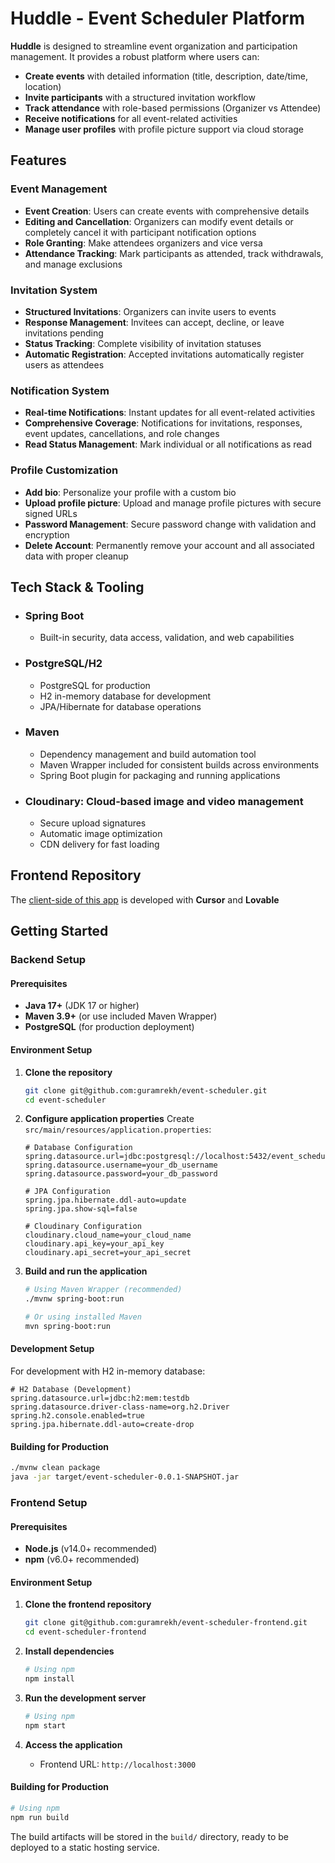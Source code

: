 # Huddle - Event Scheduler Platform

**Huddle** is designed to streamline event organization and participation management. It provides a robust platform where users can:

- **Create events** with detailed information (title, description, date/time, location)
- **Invite participants** with a structured invitation workflow
- **Track attendance** with role-based permissions (Organizer vs Attendee)
- **Receive notifications** for all event-related activities
- **Manage user profiles** with profile picture support via cloud storage


## Features

### Event Management
- **Event Creation**: Users can create events with comprehensive details
- **Editing and Cancellation**: Organizers can modify event details or completely cancel it with participant notification options 
- **Role Granting**: Make attendees organizers and vice versa 
- **Attendance Tracking**: Mark participants as attended, track withdrawals, and manage exclusions

### Invitation System
- **Structured Invitations**: Organizers can invite users to events
- **Response Management**: Invitees can accept, decline, or leave invitations pending
- **Status Tracking**: Complete visibility of invitation statuses
- **Automatic Registration**: Accepted invitations automatically register users as attendees

### Notification System
- **Real-time Notifications**: Instant updates for all event-related activities
- **Comprehensive Coverage**: Notifications for invitations, responses, event updates, cancellations, and role changes
- **Read Status Management**: Mark individual or all notifications as read

### Profile Customization
- **Add bio**: Personalize your profile with a custom bio
- **Upload profile picture**: Upload and manage profile pictures with secure signed URLs
- **Password Management**: Secure password change with validation and encryption
- **Delete Account**: Permanently remove your account and all associated data with proper cleanup 


## Tech Stack & Tooling

- ### Spring Boot
    - Built-in security, data access, validation, and web capabilities

- ### PostgreSQL/H2
    - PostgreSQL for production
    - H2 in-memory database for development
    - JPA/Hibernate for database operations

- ### Maven
    - Dependency management and build automation tool
    - Maven Wrapper included for consistent builds across environments
    - Spring Boot plugin for packaging and running applications

- ### Cloudinary: Cloud-based image and video management
  - Secure upload signatures
  - Automatic image optimization
  - CDN delivery for fast loading


## Frontend Repository

The [client-side of this app](https://github.com/guramkhech/event-scheduler-frontend) is developed with **Cursor** and **Lovable**


## Getting Started

### Backend Setup

#### Prerequisites
- **Java 17+** (JDK 17 or higher)
- **Maven 3.9+** (or use included Maven Wrapper)
- **PostgreSQL** (for production deployment)

#### Environment Setup

1. **Clone the repository**
   ```bash
   git clone git@github.com:guramrekh/event-scheduler.git
   cd event-scheduler
   ```

2. **Configure application properties**
   Create `src/main/resources/application.properties`:
   ```properties
   # Database Configuration
   spring.datasource.url=jdbc:postgresql://localhost:5432/event_scheduler
   spring.datasource.username=your_db_username
   spring.datasource.password=your_db_password

   # JPA Configuration
   spring.jpa.hibernate.ddl-auto=update
   spring.jpa.show-sql=false

   # Cloudinary Configuration
   cloudinary.cloud_name=your_cloud_name
   cloudinary.api_key=your_api_key
   cloudinary.api_secret=your_api_secret
   ```

3. **Build and run the application**
   ```bash
   # Using Maven Wrapper (recommended)
   ./mvnw spring-boot:run

   # Or using installed Maven
   mvn spring-boot:run
   ```


#### Development Setup

For development with H2 in-memory database:
```properties
# H2 Database (Development)
spring.datasource.url=jdbc:h2:mem:testdb
spring.datasource.driver-class-name=org.h2.Driver
spring.h2.console.enabled=true
spring.jpa.hibernate.ddl-auto=create-drop
```

#### Building for Production
```bash
./mvnw clean package
java -jar target/event-scheduler-0.0.1-SNAPSHOT.jar
```

### Frontend Setup

#### Prerequisites
- **Node.js** (v14.0+ recommended)
- **npm** (v6.0+ recommended)

#### Environment Setup

1. **Clone the frontend repository**
   ```bash
   git clone git@github.com:guramrekh/event-scheduler-frontend.git
   cd event-scheduler-frontend
   ```

2. **Install dependencies**
   ```bash
   # Using npm
   npm install
   ```

3. **Run the development server**
   ```bash
   # Using npm
   npm start
   ```

4. **Access the application**
   - Frontend URL: `http://localhost:3000`

#### Building for Production

```bash
# Using npm
npm run build
```

The build artifacts will be stored in the `build/` directory, ready to be deployed to a static hosting service.
